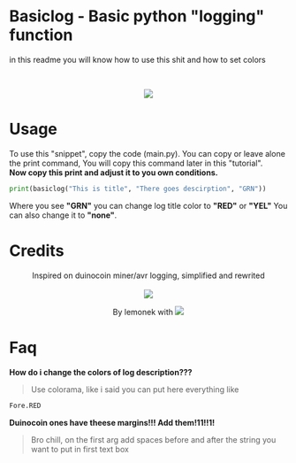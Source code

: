 # Basiclog - Basic python "logging" function 
in this readme you will know how to use this shit and how to set colors

<br>

<p align="center">
  <img src="https://i.ibb.co/WzGV2Gt/Code-29l-AR6-YQf-H.png">
</p>

# Usage
To use this "snippet", copy the code (main.py). You can copy or leave alone the print command, You will copy this command later in this "tutorial".<br>
**Now copy this print and adjust it to you own conditions.**

```python
print(basiclog("This is title", "There goes descirption", "GRN"))
```

Where you see **"GRN"** you can change log title color to **"RED"** or **"YEL"** You can also change it to **"none"**.

# Credits
<p align="center">
  Inspired on duinocoin miner/avr logging, simplified and rewrited
  
  <br>
  <br>
  
  <img src="https://i.ibb.co/7C6Zfyj/firefox-jb-C6-UFwdle.png">
</p>

<p align="center">
  By lemonek with <img src="https://i.ibb.co/QbbrByC/output-onlinepngtools-2.png">
</p>

# Faq
**How do i change the colors of log description???**
> Use colorama, like i said you can put here everything like
```python
Fore.RED
```
**Duinocoin ones have theese margins!!! Add them!11!!1!**
> Bro chill, on the first arg add spaces before and after the string you want to put in first text box
